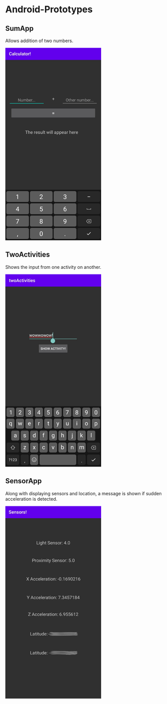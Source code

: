 # Android-Prototypes
## SumApp
Allows addition of two numbers.

<img src="sumAppScreen.jpeg" width="300" height="600">

## TwoActivities
Shows the input from one activity on another.

<img src="twoActivitiesScreen.jpeg" width="300" height="600">

## SensorApp
Along with displaying sensors and location, a message is shown if sudden acceleration is detected.

<img src="sensorAppScreen.jpeg" width="300" height="600">
